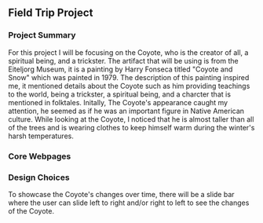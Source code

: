 ## Field Trip Project
### Project Summary 
For this project I will be focusing on the Coyote, who is the creator of all, a spiritual being, and a trickster. The artifact that will be using is from the Eiteljorg Museum, it is a painting by Harry Fonseca titled "Coyote and Snow" which was painted in 1979. The description of this painting inspired me, it mentioned details about the Coyote such as him providing teachings to the world, being a trickster, a spiritual being, and a charcter that is mentioned in folktales. Initally, The Coyote's appearance caught my attention, he seemed as if he was an important figure in Native American culture. While looking at the Coyote, I noticed that he is almost taller than all of the trees and is wearing clothes to keep himself warm during the winter's harsh temperatures. 
### Core Webpages
### Design Choices 
To showcase the Coyote's changes over time, there will be a slide bar where the user can slide left to right and/or right to left to see the changes of the Coyote.